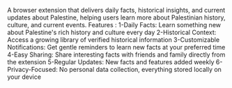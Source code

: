 A browser extension that delivers daily facts, historical insights, and current updates about Palestine, helping users learn more about Palestinian history, culture, and current events.
Features :
1-Daily Facts: Learn something new about Palestine's rich history and culture every day
2-Historical Context: Access a growing library of verified historical information
3-Customizable Notifications: Get gentle reminders to learn new facts at your preferred time
4-Easy Sharing: Share interesting facts with friends and family directly from the extension
5-Regular Updates: New facts and features added weekly
6-Privacy-Focused: No personal data collection, everything stored locally on your device
